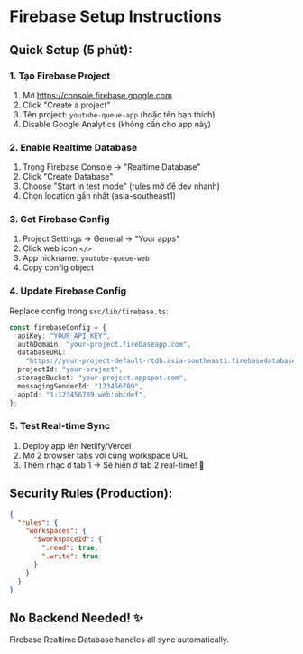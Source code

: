 # Firebase Setup Instructions

## Quick Setup (5 phút):

### 1. Tạo Firebase Project

1. Mở https://console.firebase.google.com
2. Click "Create a project"
3. Tên project: `youtube-queue-app` (hoặc tên bạn thích)
4. Disable Google Analytics (không cần cho app này)

### 2. Enable Realtime Database

1. Trong Firebase Console → "Realtime Database"
2. Click "Create Database"
3. Choose "Start in test mode" (rules mở để dev nhanh)
4. Chọn location gần nhất (asia-southeast1)

### 3. Get Firebase Config

1. Project Settings → General → "Your apps"
2. Click web icon `</>`
3. App nickname: `youtube-queue-web`
4. Copy config object

### 4. Update Firebase Config

Replace config trong `src/lib/firebase.ts`:

```typescript
const firebaseConfig = {
  apiKey: "YOUR_API_KEY",
  authDomain: "your-project.firebaseapp.com",
  databaseURL:
    "https://your-project-default-rtdb.asia-southeast1.firebasedatabase.app/",
  projectId: "your-project",
  storageBucket: "your-project.appspot.com",
  messagingSenderId: "123456789",
  appId: "1:123456789:web:abcdef",
};
```

### 5. Test Real-time Sync

1. Deploy app lên Netlify/Vercel
2. Mở 2 browser tabs với cùng workspace URL
3. Thêm nhạc ở tab 1 → Sẽ hiện ở tab 2 real-time! 🎵

## Security Rules (Production):

```json
{
  "rules": {
    "workspaces": {
      "$workspaceId": {
        ".read": true,
        ".write": true
      }
    }
  }
}
```

## No Backend Needed! ✨

Firebase Realtime Database handles all sync automatically.
